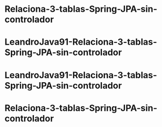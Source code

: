 # Relaciona-3-tablas-Spring-JPA-sin-controlador
# LeandroJava91-Relaciona-3-tablas-Spring-JPA-sin-controlador
# LeandroJava91-Relaciona-3-tablas-Spring-JPA-sin-controlador
# Relaciona-3-tablas-Spring-JPA-sin-controlador
